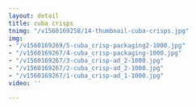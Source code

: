 ```yaml
---
layout: detail
title: cuba crisps
tnimg: "/v1560169258/14-thumbnail-cuba-crisps.jpg"
img:
- "/v1560169269/5-cuba_crisp-packaging2-1000.jpg"
- "/v1560169267/4-cuba_crisp-packaging-1000.jpg"
- "/v1560169267/3-cuba_crisp-ad_2-1000.jpg"
- "/v1560169267/2-cuba_crisp-ad_2-1000.jpg"
- "/v1560169267/1-cuba_crisp-ad_1-1000.jpg"
video: ''

---
```

